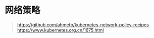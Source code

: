 # 网络策略

> https://github.com/ahmetb/kubernetes-network-policy-recipes
> https://www.kubernetes.org.cn/1675.html